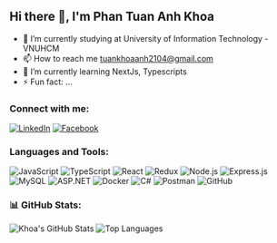 ## Hi there 👋, I'm Phan Tuan Anh Khoa
- 🔭 I’m currently studying at University of Information Technology - VNUHCM
- 📫 How to reach me tuankhoaanh2104@gmail.com
- 🌱 I’m currently learning NextJs, Typescripts
- ⚡ Fun fact: ...
### Connect with me:
[![LinkedIn](https://img.shields.io/badge/LinkedIn-Connect-blue?logo=linkedin)](https://www.linkedin.com/in/khoa-phan-3a706a340/)
[![Facebook](https://img.shields.io/badge/Facebook-Follow-blue?logo=facebook)](https://www.facebook.com/khoakhungvl/?locale=vi_VN)

### Languages and Tools:

![JavaScript](https://img.shields.io/badge/JavaScript-F7DF1E?logo=javascript&logoColor=black)
![TypeScript](https://img.shields.io/badge/TypeScript-3178C6?logo=typescript&logoColor=white)
![React](https://img.shields.io/badge/React-61DAFB?logo=react&logoColor=white)
![Redux](https://img.shields.io/badge/Redux-764ABC?logo=redux&logoColor=white)
![Node.js](https://img.shields.io/badge/Node.js-339933?logo=node.js&logoColor=white)
![Express.js](https://img.shields.io/badge/Express.js-000000?logo=express&logoColor=white)
![MySQL](https://img.shields.io/badge/MySQL-4479A1?logo=mysql&logoColor=white)
![ASP.NET](https://img.shields.io/badge/ASP.NET-512BD4?logo=dotnet&logoColor=white)
![Docker](https://img.shields.io/badge/Docker-2496ED?logo=docker&logoColor=white)
![C#](https://img.shields.io/badge/C%23-239120?logo=c-sharp&logoColor=white)
![Postman](https://img.shields.io/badge/Postman-FF6C37?logo=postman&logoColor=white)
![GitHub](https://img.shields.io/badge/GitHub-181717?logo=github&logoColor=white)


### 📊 GitHub Stats:
![Khoa's GitHub Stats](https://github-readme-stats.vercel.app/api?username=nguoingoaihanhtinh&theme=radical)
![Top Languages](https://github-readme-stats.vercel.app/api/top-langs/?username=nguoingoaihanhtinh&layout=compact&theme=radical)

<!--
**nguoingoaihanhtinh/nguoingoaihanhtinh** is a ✨ _special_ ✨ repository because its `README.md` (this file) appears on your GitHub profile.

Here are some ideas to get you started:
[![Portfolio](https://img.shields.io/badge/Portfolio-Visit-blue)](https://your-portfolio-link.com)
- 🔭 I’m currently working on ...
- 🌱 I’m currently learning ...
- 👯 I’m looking to collaborate on ...
- 🤔 I’m looking for help with ...
- 💬 Ask me about ...
- 📫 How to reach me: ...
- 😄 Pronouns: ...
- ⚡ Fun fact: ...
-->
